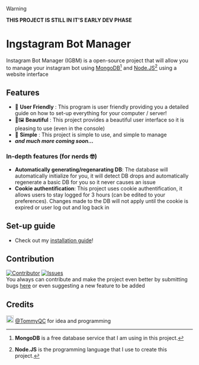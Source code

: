 > [!WARNING]
> **THIS PROJECT IS STILL IN IT'S EARLY DEV PHASE**

# Ingstagram Bot Manager
Instagram Bot Manager (IGBM) is a open-source project that will allow you to manage your instagram bot using [MongoDB](https://www.mongodb.com/)[^1] and [Node.JS](https://nodejs.org/)[^2] using a website interface

## Features
- 🧓 **User Friendly** : This program is user friendly providing you a detailed guide on how to set-up everything for your computer / server!
- 🎨🖼️ **Beautiful** : This project provides a beautiful user interface so it is pleasing to use (even in the console)
- 🎈 **Simple** :  This project is simple to use, and simple to manage
- ***and much more coming soon...***
  
### In-depth features (for nerds 🤓)
- **Automatically generating/regenarating DB**: The database will automatically initialize for you, it will detect DB drops and automatically regenerate a basic DB for you so it never causes an issue
- **Cookie authentification**: This project uses cookie authentification, it allows users to stay logged for 3 hours (can be edited to your preferences). Changes made to the DB will not apply until the cookie is expired or user log out and log back in

## Set-up guide
- Check out my [installation guide](https://github.com/TommyQC/insta-bot-manager/blob/main/install.md)!



## Contribution
[![Contributor](https://img.shields.io/github/contributors/TommyQC/insta-bot-manager?style=flat-square)](https://github.com/TommyQC/insta-bot-manager/contributors) [![Issues](https://img.shields.io/github/issues/TommyQC/insta-bot-manager?style=flat-square)](https://github.com/TommyQC/insta-bot-manager/issues)<br>
You always can contribute and make the project even better by submitting bugs [here](https://github.com/TommyQC/insta-bot-manager/issues) or even suggesting a new feature to be added

## Credits
<img src='https://avatars.githubusercontent.com/u/44536691' height='20'> [@TommyQC](https://github.com/TommyQC/) for idea and programming

[^1]: **MongoDB** is a free database service that I am using in this project.
[^2]: **Node.JS** is the programming language that I use to create this project.
